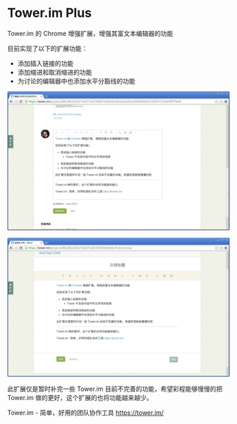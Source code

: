 Tower.im Plus
===============

Tower.im 的 Chrome 增强扩展，增强其富文本编辑器的功能

目前实现了以下的扩展功能：

- 添加插入链接的功能
- 添加缩进和取消缩进的功能
- 为讨论的编辑器中也添加水平分豁线的功能

![](screenshots/editor-1280x800.png)

![](screenshots/doc-editor-1280x800.png)

此扩展仅是暂时补完一些 Tower.im 目前不完善的功能，希望彩程能够慢慢的把
Tower.im 做的更好，这个扩展的也将功能越来越少。

Tower.im - 简单，好用的团队协作工具 https://tower.im/